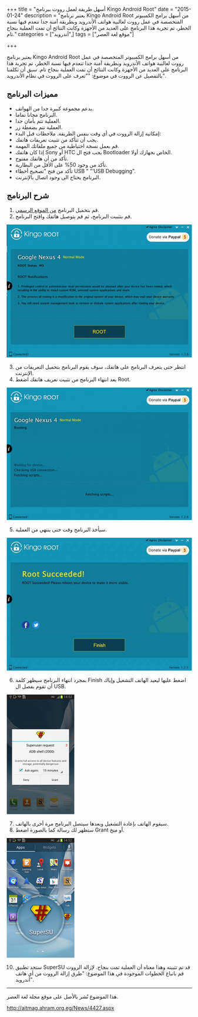 +++
title = "أسهل طريقة لعمل رووت ببرنامج Kingo Android Root"
date = "2015-01-24"
description = "يعتبر برنامج Kingo Android Root من أسهل برامج الكمبيوتر المتخصصة في عمل رووت لغالبية هواتف الأندرويد وبطريقة آمنة جدا تنعدم فيها نسبة الخطر، تم تجربة هذا البرنامج على العديد من الأجهزة وكانت النتائج أن تمت العملية بنجاح تام."
categories = ["أندرويد",]
tags = ["موقع لغة العصر"]

+++

يعتبر برنامج Kingo Android Root من أسهل برامج الكمبيوتر المتخصصة في عمل رووت لغالبية هواتف الأندرويد وبطريقة آمنة جدا تنعدم فيها نسبة الخطر، تم تجربة هذا البرنامج على العديد من الأجهزة وكانت النتائج أن تمت العملية بنجاح تام.
سبق أن تكلمنا بالتفصيل عن الرووت في موضوع: ""تعرف على الرووت في نظام الأندرويد".

## مميزات البرنامج

-   يدعم مجموعة كبيرة جدا من الهواتف.
-   البرنامج مجانا تماما.
-   العملية تتم بأمان جدا.
-   العملية تتم بضغطة زر.
-   إمكانية إزالة الرووت في أي وقت بنفس الطريقة.
    ملاحظات قبل البدء:
-   يجب أن تتأكد من تثبيت تعريفات هاتفك.
-   قم بعمل نسخة احتياطية من جميع ملفاتك المهمة.
-   إذا كان هاتفك Sony أو HTC يجب فتح ال Bootloader الخاص بجهازك أولا.
-   تأكد من أن هاتفك مفتوح.
-   تأكد من وجود 50% على الأقل من البطارية.
-   تأكد من فتح "تصحيح أخطاء USB " "‘USB Debugging".
-   البرنامج يحتاج الى وجود اتصال بالإنترنت.

## شرح البرنامج

1. قم بتحميل البرنامج [من الموقع الرسمي](http://www.kingoapp.com/).
2. قم بتثبيت البرنامج، ثم قم بتوصيل هاتفك وافتح البرنامج.

![2](images/2015-635577337971410641-141.jpg)

3. انتظر حتى يتعرف البرنامج على هاتفك، سوف يقوم البرنامج بتحميل التعريفات من الإنترنت.
4. بعد انتهاء البرنامج من تثبيت تعريف هاتفك اضغط Root.

![3](images/2015-635577338727343303-734.jpg)

5. سيأخذ البرنامج وقت حتى ينتهي من العملية.

![4](images/2015-635577339749524261-952.jpg)

6.  بمجرد انتهاء البرنامج سيظهر كلمة Finish اضغط عليها ليعيد الهاتف التشغيل وإياك أن تقوم بفصل ال USB.

![5](images/2015-635577339966710371-671.png)

7. سيقوم الهاتف بإعادة التشغيل وبعدها سيتصل البرنامج مرة أخرى بالهاتف.
8. ستظهر لك رسالة كما بالصورة اضغط Grant أو منح.

![6](images/2015-635577340334833015-483.png)

10. ستجد تطبيق SuperSU قد تم تثبيته وهذا معناه أن العملية تمت بنجاح.
    لإزالة الرووت قم باتباع الخطوات الموجودة في هذا الموضوع: "طرق إزالة الرووت من أي هاتف أندرويد".

---

هذا الموضوع نٌشر باﻷصل على موقع مجلة لغة العصر.

http://aitmag.ahram.org.eg/News/4427.aspx
